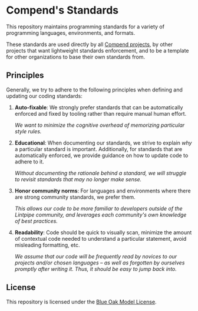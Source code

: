 # Compend's Standards

This repository maintains programming standards for a variety of programming
languages, environments, and formats.

These standards are used directly by all [Compend projects][compend-org], by
other projects that want lightweight standards enforcement, and to be a template
for other organizations to base their own standards from.

## Principles

Generally, we try to adhere to the following principles when defining and
updating our coding standards:

1. **Auto-fixable**: We strongly prefer standards that can be automatically
   enforced and fixed by tooling rather than require manual human effort.

   _We want to minimize the cognitive overhead of memorizing particular style
   rules._

2. **Educational**: When documenting our standards, we strive to explain _why_ a
   particular standard is important. Additionally, for standards that are
   automatically enforced, we provide guidance on how to update code to adhere
   to it.

   _Without documenting the rationale behind a standard, we will struggle to
   revisit standards that may no longer make sense._

3. **Honor community norms**: For languages and environments where there are
   strong community standards, we prefer them.

   _This allows our code to be more familiar to developers outside of the
   Lintpipe community, and leverages each community's own knowledge of best
   practices._

4. **Readability**: Code should be quick to visually scan, minimize the amount
   of contextual code needed to understand a particular statement, avoid
   misleading formatting, etc.

   _We assume that our code will be frequently read by novices to our projects
   and/or chosen languages – as well as forgotten by ourselves promptly after
   writing it. Thus, it should be easy to jump back into._

## License

This repository is licensed under the [Blue Oak Model License](./LICENSE.md).

[compend-org]: https://github.com/compend
